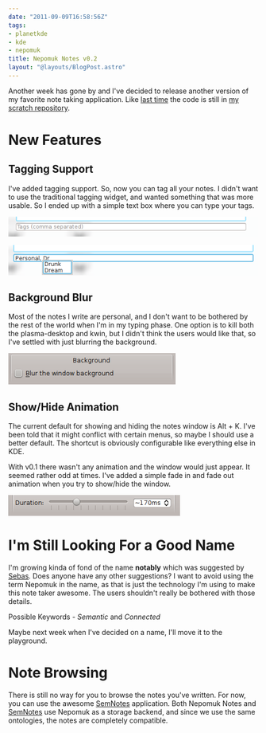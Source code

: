 ```yaml
---
date: "2011-09-09T16:58:56Z"
tags:
- planetkde
- kde
- nepomuk
title: Nepomuk Notes v0.2
layout: "@layouts/BlogPost.astro"
---
```


Another week has gone by and I've decided to release another version of
my favorite note taking application. Like [last time][] the code is
still in [my scratch repository][].

New Features
============

Tagging Support
---------------

I've added tagging support. So, now you can tag all your notes. I didn't
want to use the traditional tagging widget, and wanted something that
was more usable. So I ended up with a simple text box where you can type
your tags.

![Tags! Tags! Your tags go here!][]

![Guess which one I use more frequently?][]

Background Blur
---------------

Most of the notes I write are personal, and I don't want to be bothered
by the rest of the world when I'm in my typing phase. One option is to
kill both the plasma-desktop and kwin, but I didn't think the users
would like that, so I've settled with just blurring the background.

![image][]

Show/Hide Animation
-------------------

The current default for showing and hiding the notes window is Alt + K.
I've been told that it might conflict with certain menus, so maybe I
should use a better default. The shortcut is obviously configurable like
everything else in KDE.

With v0.1 there wasn't any animation and the window would just appear.
It seemed rather odd at times. I've added a simple fade in and fade out
animation when you try to show/hide the window.

![That's the animation duration!][]

I'm Still Looking For a Good Name
=================================

I'm growing kinda of fond of the name **notably** which was suggested by
[Sebas][]. Does anyone have any other suggestions? I want to avoid using
the term Nepomuk in the name, as that is just the technology I'm using
to make this note taker awesome. The users shouldn't really be bothered
with those details.

Possible Keywords - *Semantic* and *Connected*

Maybe next week when I've decided on a name, I'll move it to the
playground.

Note Browsing
=============

There is still no way for you to browse the notes you've written. For
now, you can use the awesome [SemNotes][] application. Both Nepomuk
Notes and [SemNotes][] use Nepomuk as a storage backend, and since we
use the same ontologies, the notes are completely compatible.

  [last time]: http://vhanda.in/blog/2011/09/nepomuk-notes-v0.1/
  [my scratch repository]: http://quickgit.kde.org/?p=scratch%2Fvhanda%2Fnnotes.git&a=summary
  [Tags! Tags! Your tags go here!]: /blog/images/2011/09/09/nnotes2_tags.png
  [Guess which one I use more frequently?]: /blog/images/2011/09/09/nnotes2_tags2.png
  [image]: /blog/images/2011/09/09/nnotes2_background.png
  [That's the animation duration!]: /blog/images/2011/09/09/nnotes2_duration.png
  [Sebas]: http://vhanda.in/blog/2011/09/nepomuk-notes-v0.1/#comment-300752830
  [SemNotes]: http://gitorious.org/semnotes
